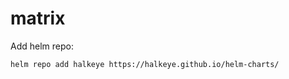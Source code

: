 # matrix

Add helm repo:
```bash
helm repo add halkeye https://halkeye.github.io/helm-charts/
```


